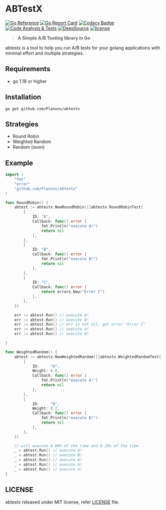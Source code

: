 # ABTestX

[![Go Reference](https://pkg.go.dev/badge/github.com/Planxnx/abtestx.svg)](https://pkg.go.dev/github.com/Planxnx/abtestx)
[![Go Report Card](https://goreportcard.com/badge/github.com/Planxnx/abtestx)](https://goreportcard.com/report/github.com/Planxnx/abtestx)
[![Codacy Badge](https://app.codacy.com/project/badge/Grade/f86ffbf33b4c49ffa06c4c79bef302b9)](https://www.codacy.com/gh/Planxnx/abtestx/dashboard?utm_source=github.com&utm_medium=referral&utm_content=Planxnx/abtestx&utm_campaign=Badge_Grade)
[![Code Analysis & Tests](https://github.com/Planxnx/abtestx/actions/workflows/code-analysis.yml/badge.svg)](https://github.com/Planxnx/abtestx/actions/workflows/code-analysis.yml)
[![DeepSource](https://deepsource.io/gh/Planxnx/abtestx.svg/?label=active+issues&token=zmx0Q9rLHR-7XdizRnSknm7d)](https://deepsource.io/gh/Planxnx/abtestx/?ref=repository-badge)
[![license](https://img.shields.io/badge/license-MIT-green.svg)](https://github.com/Planxnx/http-wrapper/blob/main/LICENSE)

> **A Simple A/B Testing library in Go**

abtestx is a tool to help you run A/B tests for your golang applications with minimal effort and multiple strategies.

## Requirements

- go 1.18 or higher

## Installation

```shell
go get github.com/Planxnx/abtestx
```

## Strategies

- Round Robin
- Weighted Random
- Random (soon)

## Example

```go
import (
	"fmt"
	"error"
	"github.com/Planxnx/abtestx"
)

func RoundRobin() {
	abtest := abtestx.NewRoundRobin([]abtestx.RoundRobinTest{
		{
			ID: "A",
			Callback: func() error {
				fmt.Println("execute A!")
				return nil
			},
		},
		{
			ID: "B",
			Callback: func() error {
				fmt.Println("execute B!")
				return nil
			},
		},
		{
			ID: "C",
			Callback: func() error {
				return errors.New("Error C")
			},
		},
	})

	err := abtest.Run() // execute A!
	err := abtest.Run() // execute B!
	err := abtest.Run() // err is not nil, got error "Error C"
	err := abtest.Run() // execute A!
	err := abtest.Run() // execute B!

}

func WeightedRandom() {
	abtest := abtestx.NewWeightedRandom([]abtestx.WeightedRandomTest{
		{
			ID:     "A",
			Weight: 0.8,
			Callback: func() error {
				fmt.Println("execute A!")
				return nil
			},
		},
		{
			ID:     "B",
			Weight: 0.2,
			Callback: func() error {
				fmt.Println("execute B!")
				return nil
			},
		},
	})

	// will execute A 80% of the time and B 20% of the time
	_ = abtest.Run() // execute A!
	_ = abtest.Run() // execute B!
	_ = abtest.Run() // execute A!
	_ = abtest.Run() // execute A!
	_ = abtest.Run() // execute A!
}
```

## LICENSE

abtestx released under MIT license, refer [LICENSE](https://github.com/Planxnx/abtestx/blob/main/LICENSE) file.
